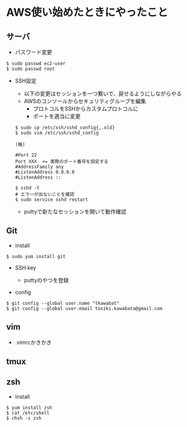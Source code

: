 # AWS使い始めたときにやったこと

## サーバ
* パスワード変更

```
$ sudo passwd ec2-user
$ sudo passwd root
```

* SSH設定
    * 以下の変更はセッションを一つ繋いで、戻せるようにしながらやる
    * AWSのコンソールからセキュリティグループを編集
        * プロトコルをSSHからカスタムプロトコルに
        * ポートを適当に変更

    ```
    $ sudo cp /etc/ssh/sshd_config{,.old}
    $ sudo vim /etc/ssh/sshd_config
    
    (略)
    
    #Port 22
    Port XXX  <= 実際のポート番号を設定する
    #AddressFamily any
    #ListenAddress 0.0.0.0
    #ListenAddress ::

    $ sshd -t
    # エラーが出ないことを確認
    $ sudo service sshd restart
    ```

    * puttyで新たなセッションを開いて動作確認


## Git
* install

```
$ sudo yum install git
```

* SSH key
    * puttyのやつを登録

* config

```
$ git config --global user.name "tkawabat"
$ git config --global user.email tosiki.kawabata@gmail.com
```

## vim
* .vimrcかきかき

## tmux

## zsh
* install

```
$ yum install zsh
$ cat /etc/shell
$ chsh -s zsh
```
